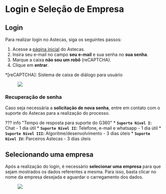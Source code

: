 # Login e Seleção de Empresa

## Login

Para realizar login no Astecas, siga os seguintes passos:

1. Acesse a [página inicial](https://app.astecasdigital.com.br/) do Astecas.
2. Insira seu e-mail no campo **seu e-mail** e sua senha no **sua senha**.
3. Marque a caixa **não sou um robô** (reCAPTCHA).
4. Clique em **entrar**.

*[reCAPTCHA]: Sistema de caixa de diálogo para usuário

<figure class="images">
    <img src="../../../assets/prints-ui/login.jpg" />
</figure>

### Recuperação de senha

Caso seja necessária a **solicitação de nova senha**, entre em contato com o suporte do Astecas para a realização do processo.

??? info "Tempo de resposta para suporte do G360"
    * **`Suporte Nível I`:**
        Chat - 1 dia útil
    * **`Suporte Nível II`:**
        Telefone, e-mail e whatsapp - 1 dia útil
    * **`Suporte Nível III`:** 
        Algoritme/desenvolvimento - 3 dias úteis
    * **`Suporte Nível IV`:**
        Parceiros Astecas - 3 dias úteis


## Selecionando uma empresa

Após a realização do login, é necessário **selecionar uma empresa** para que sejam mostrados os dados referentes a mesma. Para isso, basta clicar no nome da empresa desejada e aguardar o carregamento dos dados.

<figure class="images">
    <img src="../../../assets/prints-ui/selecionar-empresa.jpg" />
</figure>

